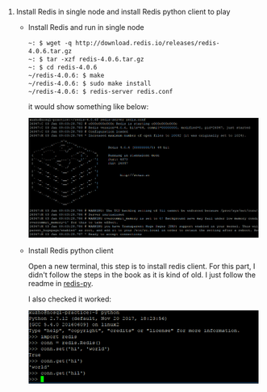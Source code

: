 1. Install Redis in single node and install Redis python client to play

    * Install Redis and run in single node
        ```
        ~: $ wget -q http://download.redis.io/releases/redis-4.0.6.tar.gz
        ~: $ tar -xzf redis-4.0.6.tar.gz
        ~: $ cd redis-4.0.6
        ~/redis-4.0.6: $ make
        ~/redis-4.0.6: $ sudo make install
        ~/redis-4.0.6: $ redis-server redis.conf
        ```

        it would show something like below:

        ![start redis server](./images/install-start-server.PNG)

    * Install Redis python client

        Open a new terminal, this step is to install redis client.
        For this part, I didn't follow the steps in the book as it is kind of old. I just follow the readme in [redis-py](https://github.com/andymccurdy/redis-py).

        I also checked it worked:

        ![test redis](./images/install-test-redis.PNG)
